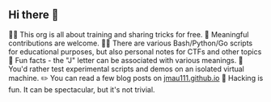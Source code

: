## Hi there 👋

🙋‍♀️ This org is all about training and sharing tricks for free.
🔌 Meaningful contributions are welcome.
👩‍💻 There are various Bash/Python/Go scripts for educational purposes, but also personal notes for CTFs and other topics
🍿 Fun facts - the "J" letter can be associated with various meanings. 
🧙 You'd rather test experimental scripts and demos on an isolated virtual machine.
✏️ You can read a few blog posts on [jmau111.github.io](https://jmau111.github.io)
🤔 Hacking is fun. It can be spectacular, but it's not trivial.
